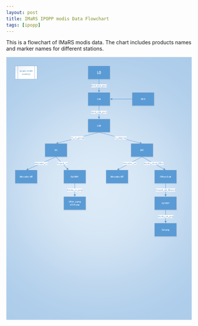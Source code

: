 ```yaml
---
layout: post
title: IMaRS IPOPP modis Data Flowchart
tags: [ipopp]
---
```


This is a flowchart of IMaRS modis data. The chart includes products names and
marker names for different stations.

[![IPOPP flowchart](/images/ipopp_markers.png)](/images/ipopp_markers.pdf)
